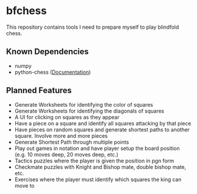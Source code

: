 # bfchess
This repository contains tools I need to prepare myself to play blindfold chess.

## Known Dependencies
- numpy
- python-chess ([Documentation](https://media.readthedocs.org/pdf/python-chess/v0.18.0/python-chess.pdf))

## Planned Features

- Generate Worksheets for identifying the color of squares
- Generate Worksheets for identifying the diagonals of squares
- A UI for clicking on squares as they appear
- Have a piece on a square and identify all squares attacking by that piece
- Have pieces on random squares and generate shortest paths to another square. Involve more and more pieces
- Generate Shortest Path through multiple points
- Play out games in notation and have player setup the board position (e.g. 10 moves deep, 20 moves deep, etc.)
- Tactics puzzles where the player is given the position in pgn form
- Checkmate puzzles with Knight and Bishop mate, double bishop mate, etc.
- Exercises where the player must identify which squares the king can move to